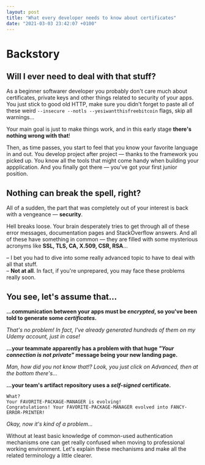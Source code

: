 ```yaml
---
layout: post
title: "What every developer needs to know about certificates"
date: "2021-03-03 23:42:07 +0100"
---
```

# Backstory

## Will I ever need to deal with that stuff?

As a beginner softwarer developer you probably don't care much about
certificates, private keys and other things related to security of your apps.
You just stick to good old HTTP, make sure you didn't forget to paste all of
these weird `--insecure --notls --yesiwantthisfreebitcoin` flags, skip all
warnings...  

Your main goal is just to make things work, and in this early stage **there's
nothing wrong with that**!

Then, as time passes, you start to feel that you know your favorite language in
and out. You develop project after project — thanks to the framework you picked
up. You know all the tools that might come handy when building your
appplication. And you finally got there — you've got your first junior position.

## Nothing can break the spell, right?
All of a sudden, the part that was completely out of your interest is back
with a vengeance — **security**.

Hell breaks loose. Your brain desperately tries to get through all of these
error messages, documentation pages and StackOverflow answers. And all of these
have something in common — they are filled with some mysterious acronyms like
**SSL, TLS, CA, X.509, CSR, RSA**...

– I bet you had to dive into some really advanced topic to have to deal with all
that stuff.  
– **Not at all**. In fact, if you're unprepared, you may face these problems
really soon.

## You see, let's assume that...

**...communication between your apps must be *encrypted*, so you've been told to
generate some *certificates*.**

*That's no problem! In fact, I've already generated hundreds of them on my Udemy
account, just in case!*

**...your teammate apparently has a problem with that huge *"Your connection is
not private"* message being your new landing page.**

*Man, how did you not know that!? Look, you just click on Advanced, then at
the bottom there's...*

**...your team's artifact repository uses a *self-signed* certificate.**

`What?`  
`Your FAVORITE-PACKAGE-MANAGER is evolving!`  
`Congratulations! Your FAVORITE-PACKAGE-MANAGER evolved into
FANCY-ERROR-PRINTER!`

*Okay, now it's kind of a problem...*

Without at least basic knowledge of common-used authentication mechanisms one
can get really confused when moving to professional working environment. Let's
explain these mechanisms and make all the related terminology a little clearer.
